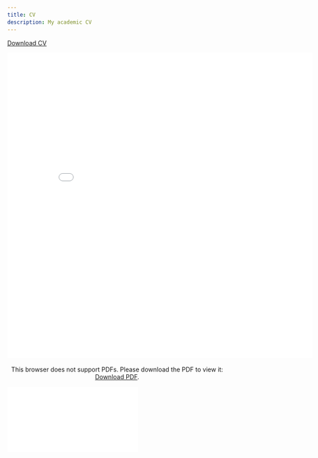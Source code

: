 ```yaml
---
title: CV
description: My academic CV
---
```


<a href="CV.pdf" download>Download CV</a>
<p align="center">
    <object data="CV.pdf#toolbar=0&navpanes=0&scrollbar=0" type="application/pdf" width="700px" height="700px">
    <embed src="CV.pdf#toolbar=0&navpanes=0&scrollbar=0" width="700px" height="700px">
        <p>This browser does not support PDFs. Please download the PDF to view it: <a href="../CV.pdf">Download PDF</a>.</p>
    </embed>
    </object>
</p>

![](/CV.pdf)

<div class="gallery" data-columns="1">
	<object data="CV.pdf#toolbar=0&navpanes=0&scrollbar=0" type="application/pdf" height="1500px">
</div>

